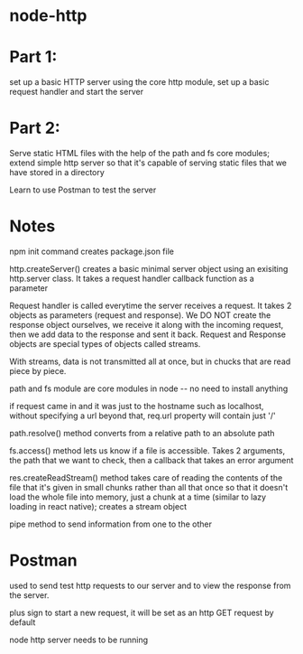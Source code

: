 # node-http

# Part 1:
set up a basic HTTP server using the core http module, set up a basic request handler and start the server

# Part 2:
Serve static HTML files with the help of the path and fs core modules; extend simple http server so that it's capable of serving static files that we have stored in a directory

Learn to use Postman to test the server

# Notes
npm init command creates package.json file

http.createServer() creates a basic minimal server object using an exisiting http.server class. It takes a request handler callback function as a parameter

Request handler is called everytime the server receives a request. It takes 2 objects as parameters (request and response). We DO NOT create the response object ourselves, we receive it along with the incoming request, then we add data to the response and sent it back. Request and Response objects are special types of objects called streams. 

With streams, data is not transmitted all at once, but in chucks that are read piece by piece.

path and fs module are core modules in node -- no need to install anything

if request came in and it was just to the hostname such as localhost, without specifying a url beyond that, req.url property will contain just '/'

path.resolve() method converts from a relative path to an absolute path

fs.access() method lets us know if a file is accessible. Takes 2 arguments, the path that we want to check, then a callback that takes an error argument

res.createReadStream() method takes care of reading the contents of the file that it's given in small chunks rather than all that once so that it doesn't load the whole file into memory, just a chunk at a time (similar to lazy loading in react native); creates a stream object

pipe method to send information from one to the other

# Postman
used to send test http requests to our server and to view the response from the server.

plus sign to start a new request, it will be set as an http GET request by default

node http server needs to be running